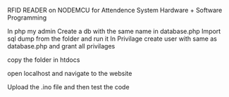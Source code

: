 RFID READER on NODEMCU for Attendence System
Hardware + Software Programming

In php my admin
Create a db with the same name in database.php
Import sql dump from the folder and run it 
In Privilage create user with same as database.php and grant all privilages

copy the folder in htdocs

open localhost and navigate to the website

Upload the .ino file and then test the code
